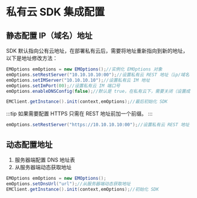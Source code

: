 # 私有云 SDK 集成配置

<Toc />

## 静态配置 IP（域名）地址

SDK 默认指向公有云地址，在部署私有云后，需要将地址重新指向到新的地址，以下是地址修改方法：

```Java
EMOptions emOptions = new EMOptions();//实例化 EMOptions 对象
emOptions.setRestServer("10.10.10.10:00");//设置私有云 REST 地址（ip/域名：port）
emOptions.setIMServer("10.10.10.10");//设置私有云 IM 地址
emOptions.setImPort(00);//设置私有云 IM 端口号
emOptions.enableDNSConfig(false);//默认是 true，在私有云下，需要关闭（设置成 false）

EMClient.getInstance().init(context,emOptions);//最后初始化 SDK
```
:::tip
如果需要配置 HTTPS 只需在 REST 地址前加一个前缀。
:::

```Java
emOptions.setRestServer("https://10.10.10.10:00");//设置私有云 REST 地址（ip：port）
```

## 动态配置地址

1. 服务器端配置 DNS 地址表
2. 从服务器端动态获取地址

```Java
EMOptions emOptions = new EMOptions();
emOptions.setDnsUrl("url");//从服务器端动态获取地址
EMClient.getInstance().init(context,emOptions);//初始化 SDK
```